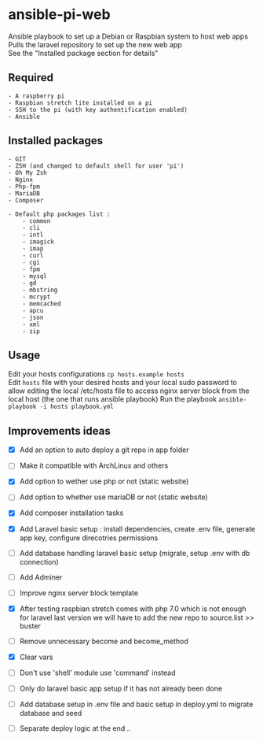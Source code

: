 # ansible-pi-web

Ansible playbook to set up a Debian or Raspbian system to host web apps  
Pulls the laravel repository to set up the new web app  
See the "Installed package section for details"  

## Required
    - A raspberry pi
    - Raspbian stretch lite installed on a pi
    - SSH to the pi (with key authentification enabled)
    - Ansible

## Installed packages
```shell
- GIT
- ZSH (and changed to default shell for user 'pi')
- Oh My Zsh
- Nginx
- Php-fpm
- MariaDB
- Composer

- Default php packages list :
    - common
    - cli
    - intl
    - imagick
    - imap
    - curl
    - cgi
    - fpm
    - mysql
    - gd
    - mbstring
    - mcrypt
    - memcached
    - apcu
    - json
    - xml
    - zip
```

## Usage
Edit your hosts configurations
`cp hosts.example hosts`  
Edit `hosts` file with your desired hosts and your local sudo password to allow editing the local /etc/hosts file to access nginx server block from the local host (the one that runs ansible playbook)
Run the playbook
`ansible-playbook -i hosts playbook.yml`  

## Improvements ideas
 - [X] Add an option to auto deploy a git repo in app folder
 - [ ] Make it compatible with ArchLinux and others
 - [X] Add option to wether use php or not (static website)
 - [ ] Add option to whether use mariaDB or not (static website)
 - [X] Add composer installation tasks
 - [X] Add Laravel basic setup : install dependencies, create .env file, generate app key, configure direcotries permissions
 - [ ] Add database handling laravel basic setup (migrate, setup .env with db connection)
 - [ ] Add Adminer
 - [ ] Improve nginx server block template
 - [X] After testing raspbian stretch comes with php 7.0 which is not enough for laravel last version we will have to add the new repo to source.list >> buster
 - [ ] Remove unnecessary become and become_method
 - [X] Clear vars
 - [ ] Don't use 'shell' module use 'command' instead
 - [ ] Only do laravel basic app setup if it has not already been done
 - [ ] Add database setup in .env file and basic setup in deploy.yml to migrate database and seed
 - [ ] Separate deploy logic at the end .. 


